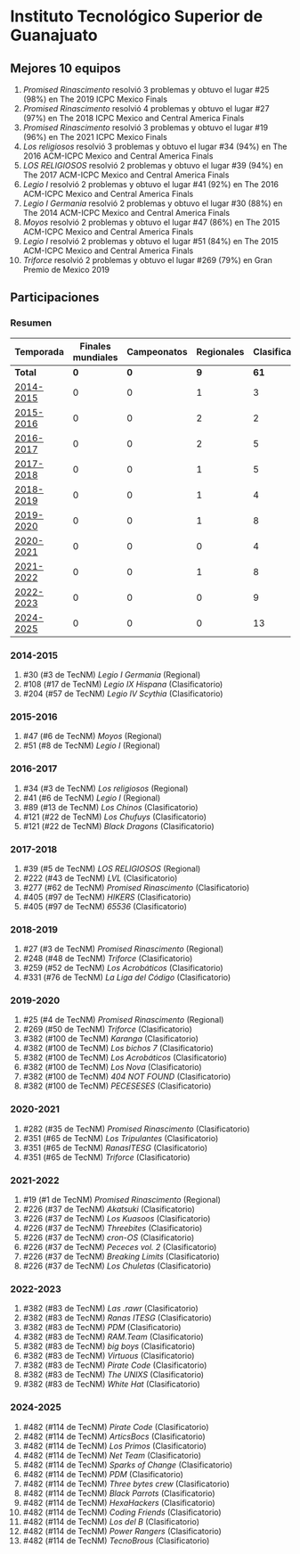---
---

# Instituto Tecnológico Superior de Guanajuato

## Mejores 10 equipos

1. _Promised Rinascimento_ resolvió 3 problemas y obtuvo el lugar #25 (98%) en The 2019 ICPC Mexico Finals
1. _Promised Rinascimento_ resolvió 4 problemas y obtuvo el lugar #27 (97%) en The 2018 ICPC Mexico and Central America Finals
1. _Promised Rinascimento_ resolvió 3 problemas y obtuvo el lugar #19 (96%) en The 2021 ICPC Mexico Finals
1. _Los religiosos_ resolvió 3 problemas y obtuvo el lugar #34 (94%) en The 2016 ACM-ICPC Mexico and Central America Finals
1. _LOS RELIGIOSOS_ resolvió 2 problemas y obtuvo el lugar #39 (94%) en The 2017 ACM-ICPC Mexico and Central America Finals
1. _Legio I_ resolvió 2 problemas y obtuvo el lugar #41 (92%) en The 2016 ACM-ICPC Mexico and Central America Finals
1. _Legio I Germania_ resolvió 2 problemas y obtuvo el lugar #30 (88%) en The 2014 ACM-ICPC Mexico and Central America Finals
1. _Moyos_ resolvió 2 problemas y obtuvo el lugar #47 (86%) en The 2015 ACM-ICPC Mexico and Central America Finals
1. _Legio I_ resolvió 2 problemas y obtuvo el lugar #51 (84%) en The 2015 ACM-ICPC Mexico and Central America Finals
1. _Triforce_ resolvió 2 problemas y obtuvo el lugar #269 (79%) en Gran Premio de Mexico 2019

## Participaciones

### Resumen

| Temporada | Finales mundiales | Campeonatos | Regionales | Clasificatorios | Equipos |
| --- | --- | --- | --- | --- | --- |
| **Total** | **0** | **0** | **9** | **61** | **61** |
| [2014-2015](#2014-2015) | 0 | 0 | 1 | 3 | 3 |
| [2015-2016](#2015-2016) | 0 | 0 | 2 | 2 | 2 |
| [2016-2017](#2016-2017) | 0 | 0 | 2 | 5 | 5 |
| [2017-2018](#2017-2018) | 0 | 0 | 1 | 5 | 5 |
| [2018-2019](#2018-2019) | 0 | 0 | 1 | 4 | 4 |
| [2019-2020](#2019-2020) | 0 | 0 | 1 | 8 | 8 |
| [2020-2021](#2020-2021) | 0 | 0 | 0 | 4 | 4 |
| [2021-2022](#2021-2022) | 0 | 0 | 1 | 8 | 8 |
| [2022-2023](#2022-2023) | 0 | 0 | 0 | 9 | 9 |
| [2024-2025](#2024-2025) | 0 | 0 | 0 | 13 | 13 |

### 2014-2015

1. #30 (#3 de TecNM) _Legio I Germania_ (Regional)
1. #108 (#17 de TecNM) _Legio IX Hispana_ (Clasificatorio)
1. #204 (#57 de TecNM) _Legio IV Scythia_ (Clasificatorio)

### 2015-2016

1. #47 (#6 de TecNM) _Moyos_ (Regional)
1. #51 (#8 de TecNM) _Legio I_ (Regional)

### 2016-2017

1. #34 (#3 de TecNM) _Los religiosos_ (Regional)
1. #41 (#6 de TecNM) _Legio I_ (Regional)
1. #89 (#13 de TecNM) _Los Chinos_ (Clasificatorio)
1. #121 (#22 de TecNM) _Los Chufuys_ (Clasificatorio)
1. #121 (#22 de TecNM) _Black Dragons_ (Clasificatorio)

### 2017-2018

1. #39 (#5 de TecNM) _LOS RELIGIOSOS_ (Regional)
1. #222 (#43 de TecNM) _LVL_ (Clasificatorio)
1. #277 (#62 de TecNM) _Promised Rinascimento_ (Clasificatorio)
1. #405 (#97 de TecNM) _HIKERS_ (Clasificatorio)
1. #405 (#97 de TecNM) _65536_ (Clasificatorio)

### 2018-2019

1. #27 (#3 de TecNM) _Promised Rinascimento_ (Regional)
1. #248 (#48 de TecNM) _Triforce_ (Clasificatorio)
1. #259 (#52 de TecNM) _Los Acrobáticos_ (Clasificatorio)
1. #331 (#76 de TecNM) _La Liga del Código_ (Clasificatorio)

### 2019-2020

1. #25 (#4 de TecNM) _Promised Rinascimento_ (Regional)
1. #269 (#50 de TecNM) _Triforce_ (Clasificatorio)
1. #382 (#100 de TecNM) _Karanga_ (Clasificatorio)
1. #382 (#100 de TecNM) _Los bichos 7_ (Clasificatorio)
1. #382 (#100 de TecNM) _Los Acrobáticos_ (Clasificatorio)
1. #382 (#100 de TecNM) _Los Nova_ (Clasificatorio)
1. #382 (#100 de TecNM) _404 NOT FOUND_ (Clasificatorio)
1. #382 (#100 de TecNM) _PECESESES_ (Clasificatorio)

### 2020-2021

1. #282 (#35 de TecNM) _Promised Rinascimento_ (Clasificatorio)
1. #351 (#65 de TecNM) _Los Tripulantes_ (Clasificatorio)
1. #351 (#65 de TecNM) _RanasITESG_ (Clasificatorio)
1. #351 (#65 de TecNM) _Triforce_ (Clasificatorio)

### 2021-2022

1. #19 (#1 de TecNM) _Promised Rinascimento_ (Regional)
1. #226 (#37 de TecNM) _Akatsuki_ (Clasificatorio)
1. #226 (#37 de TecNM) _Los Kuasoos_ (Clasificatorio)
1. #226 (#37 de TecNM) _Threebites_ (Clasificatorio)
1. #226 (#37 de TecNM) _cron-OS_ (Clasificatorio)
1. #226 (#37 de TecNM) _Pececes vol. 2_ (Clasificatorio)
1. #226 (#37 de TecNM) _Breaking Limits_ (Clasificatorio)
1. #226 (#37 de TecNM) _Los Chuletas_ (Clasificatorio)

### 2022-2023

1. #382 (#83 de TecNM) _Las .rawr_ (Clasificatorio)
1. #382 (#83 de TecNM) _Ranas ITESG_ (Clasificatorio)
1. #382 (#83 de TecNM) _PDM_ (Clasificatorio)
1. #382 (#83 de TecNM) _RAM.Team_ (Clasificatorio)
1. #382 (#83 de TecNM) _big boys_ (Clasificatorio)
1. #382 (#83 de TecNM) _Virtuous_ (Clasificatorio)
1. #382 (#83 de TecNM) _Pirate Code_ (Clasificatorio)
1. #382 (#83 de TecNM) _The UNIXS_ (Clasificatorio)
1. #382 (#83 de TecNM) _White Hat_ (Clasificatorio)

### 2024-2025

1. #482 (#114 de TecNM) _Pirate Code_ (Clasificatorio)
1. #482 (#114 de TecNM) _ArticsBocs_ (Clasificatorio)
1. #482 (#114 de TecNM) _Los Primos_ (Clasificatorio)
1. #482 (#114 de TecNM) _Net Team_ (Clasificatorio)
1. #482 (#114 de TecNM) _Sparks of Change_ (Clasificatorio)
1. #482 (#114 de TecNM) _PDM_ (Clasificatorio)
1. #482 (#114 de TecNM) _Three bytes crew_ (Clasificatorio)
1. #482 (#114 de TecNM) _Black Parrots_ (Clasificatorio)
1. #482 (#114 de TecNM) _HexaHackers_ (Clasificatorio)
1. #482 (#114 de TecNM) _Coding Friends_ (Clasificatorio)
1. #482 (#114 de TecNM) _Los del B_ (Clasificatorio)
1. #482 (#114 de TecNM) _Power Rangers_ (Clasificatorio)
1. #482 (#114 de TecNM) _TecnoBrous_ (Clasificatorio)



